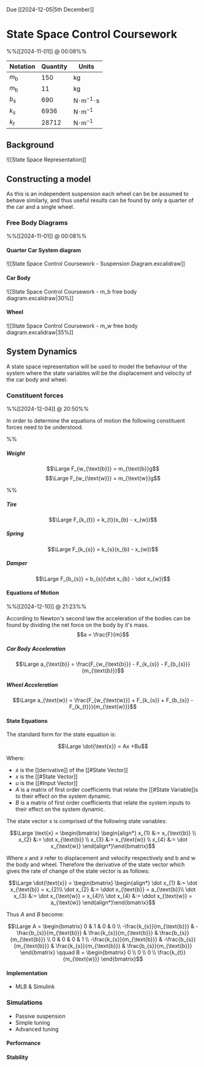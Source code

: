 Due [[2024-12-05|5th December]]
# State Space Control Coursework
%%[[2024-11-01]] @ 00:08%%

| Notation     | Quantity | Units                                                     |
| ------------ | -------- | --------------------------------------------------------- |
| $m_\text{b}$ | 150      | $\text{kg}$                                               |
| $m_\text{b}$ | 11       | $\text{kg}$                                               |
| $b_{s}$      | 690      | $\text{N} \! \cdot \! \text{m}^{-1} \! \cdot \! \text{s}$ |
| $k_{s}$      | 6936     | $\text{N} \! \cdot \! \text{m}^{-1}$                      |
| $k_{t}$      | 28712    | $\text{N} \! \cdot \! \text{m}^{-1}$                      |

## Background
![[State Space Representation]]

## Constructing a model

As this is an independent suspension each wheel can be be assumed to behave similarly, and thus useful results can be found by only a quarter of the car and a single wheel.

### Free Body Diagrams
%%[[2024-11-01]] @ 00:08%%
#### Quarter Car System diagram
![[State Space Control Coursework - Suspension Diagram.excalidraw]]

#### Car Body
![[State Space Control Coursework - m_b free body diagram.excalidraw|30%]]

#### Wheel
![[State Space Control Coursework - m_w free body diagram.excalidraw|35%]]

## System Dynamics

A state space representation will be used to model the behaviour of the system where the state variables will be the displacement and velocity of the car body and wheel.

### Constituent forces
%%[[2024-12-04]] @ 20:50%%

In order to determine the equations of motion the following constituent forces need to be understood.

%% 
##### Weight
$$\Large F_{w_{\text{b}}} = m_{\text{b}}g$$
$$\Large F_{w_{\text{w}}} = m_{\text{w}}g$$ 

%%
##### Tire
$$\Large F_{k_{t}} = k_{t}(x_{b} - x_{w})$$
##### Spring
$$\Large F_{k_{s}} = k_{s}(x_{b} - x_{w})$$
##### Damper
$$\Large F_{b_{s}} = b_{s}(\dot x_{b} - \dot x_{w})$$

#### Equations of Motion
%%[[2024-12-10]] @ 21:23%%

According to Newton's second law the acceleration of the bodies can be found by dividing the net force on the body by it's mass. $$a = \frac{F}{m}$$

##### Car Body Acceleration
$$\Large a_{\text{b}} = \frac{F_{w_{\text{b}}} - F_{k_{s}} - F_{b_{s}}}{m_{\text{b}}}$$

##### Wheel Acceleration
$$\Large a_{\text{w}} = \frac{F_{w_{\text{w}}} + F_{k_{s}} + F_{b_{s}} - F_{k_{t}}}{m_{\text{w}}}$$

#### State Equations

The standard form for the state equation is: 

$$\Large \dot{\text{x}} = Ax +Bu$$

Where:
- $\dot x$ is the [[derivative]] of the [[#State Vector]]
- $x$ is the [[#State Vector]]
- $u$ is the [[#Input Vector]]
- $A$ is a matrix of first order coefficients that relate the [[#State Variable]]s to their effect on the system dynamic.
- $B$ is a matrix of first order coefficients that relate the system inputs to their effect on the system dynamic.

The state vector $\text{x}$ is comprised of the following state variables: 

$$\Large \text{x} = \begin{bmatrix} \begin{align*}
	x_{1} &:= x_{\text{b}} \\
	x_{2} &:= \dot x_{\text{b}} \\
	x_{3} &:= x_{\text{w}} \\
	x_{4} &:= \dot x_{\text{w}}
\end{align*}\end{bmatrix}$$

Where $x$ and $\dot x$ refer to displacement and velocity respectively and $\text{b}$ and $\text{w}$ the body and wheel. Therefore the derivative of the state vector which gives the rate of change of the state vector is as follows: 

$$\Large \dot{\text{x}} = \begin{bmatrix} \begin{align*}
	\dot x_{1} &:= \dot x_{\text{b}} = x_{2}\\
	\dot x_{2} &:= \ddot x_{\text{b}} = a_{\text{b}}\\
	\dot x_{3} &:= \dot x_{\text{w}} = x_{4}\\
	\dot x_{4} &:= \ddot x_{\text{w}} = a_{\text{w}}
\end{align*}\end{bmatrix}$$

Thus $A$ and $B$ become: 

$$\Large 
A = \begin{bmatrix} 
	0  & 1 & 0 & 0 \\ 
	-\frac{k_{s}}{m_{\text{b}}} & -\frac{b_{s}}{m_{\text{b}}} & \frac{k_{s}}{m_{\text{b}}} & \frac{b_{s}}{m_{\text{b}}} \\ 
	0 & 0 & 0 & 1 \\ 
	-\frac{k_{s}}{m_{\text{b}}} & -\frac{b_{s}}{m_{\text{b}}} & \frac{k_{s}}{m_{\text{b}}} & \frac{b_{s}}{m_{\text{b}}}
\end{bmatrix} 
\qquad 
B = \begin{bmatrix} 
	0 \\ 
	0 \\ 
	0 \\ 
	\frac{k_{t}}{m_{\text{w}}} 
\end{bmatrix}$$

#### Implementation
- MLB & Simulink

### Simulations

- Passive suspension
- Simple tuning
- Advanced tuning

#### Performance

#### Stability

